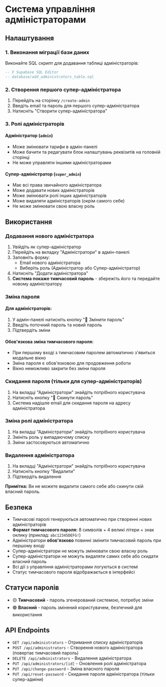 # Система управління адміністраторами

## Налаштування

### 1. Виконання міграції бази даних

Виконайте SQL скрипт для додавання таблиці адміністраторів:

```sql
-- У Supabase SQL Editor
-- database/add_administrators_table.sql
```

### 2. Створення першого супер-адміністратора

1. Перейдіть на сторінку `/create-admin`
2. Введіть email та пароль для першого супер-адміністратора
3. Натисніть "Створити супер-адміністратора"

### 3. Ролі адміністраторів

#### Адміністратор (`admin`)
- Може змінювати тарифи в адмін-панелі
- Може бачити та редагувати блок налаштувань реквізитів на головній сторінці
- Не може управляти іншими адміністраторами

#### Супер-адміністратор (`super_admin`)
- Має всі права звичайного адміністратора
- Може додавати нових адміністраторів
- Може змінювати ролі інших адміністраторів
- Може видаляти адміністраторів (окрім самого себе)
- Не може змінювати свою власну роль

## Використання

### Додавання нового адміністратора

1. Увійдіть як супер-адміністратор
2. Перейдіть на вкладку "Адміністратори" в адмін-панелі
3. Заповніть форму:
   - Email нового адміністратора
   - Виберіть роль (Адміністратор або Супер-адміністратор)
4. Натисніть "Додати адміністратора"
5. **Система покаже тимчасовий пароль** - збережіть його та передайте новому адміністратору

### Зміна пароля

#### Для адміністраторів:
1. У адмін-панелі натисніть кнопку "🔑 Змінити пароль"
2. Введіть поточний пароль та новий пароль
3. Підтвердіть зміни

#### Обов'язкова зміна тимчасового пароля:
- При першому вході з тимчасовим паролем автоматично з'явиться модальне вікно
- Зміна пароля є обов'язковою для продовження роботи
- Вікно неможливо закрити без зміни пароля

### Скидання пароля (тільки для супер-адміністраторів)

1. На вкладці "Адміністратори" знайдіть потрібного користувача
2. Натисніть кнопку "🔄 Скинути пароль"
3. Система надішле email для скидання пароля на адресу адміністратора

### Зміна ролі адміністратора

1. На вкладці "Адміністратори" знайдіть потрібного користувача
2. Змініть роль у випадаючому списку
3. Зміни застосовуються автоматично

### Видалення адміністратора

1. На вкладці "Адміністратори" знайдіть потрібного користувача
2. Натисніть кнопку "Видалити"
3. Підтвердіть видалення

**Примітка:** Ви не можете видалити самого себе або скинути свій власний пароль.

## Безпека

- Тимчасові паролі генеруються автоматично при створенні нових адміністраторів
- **Формат тимчасового пароля:** 8 символів + 4 великі літери + знак оклику (приклад: `abc12345DEFG!`)
- Адміністратори **обов'язково** повинні змінити тимчасовий пароль при першому вході
- Супер-адміністратори не можуть змінювати свою власну роль
- Супер-адміністратори не можуть видаляти самих себе або скидати власний пароль
- Всі дії з управління адміністраторами логуються в системі
- Статус тимчасового пароля відображається в інтерфейсі

## Статуси паролів

- 🟡 **Тимчасовий** - пароль згенерований системою, потребує зміни
- 🟢 **Власний** - пароль змінений користувачем, безпечний для використання

## API Endpoints

- `GET /api/administrators` - Отримання списку адміністраторів
- `POST /api/administrators` - Створення нового адміністратора (повертає тимчасовий пароль)
- `DELETE /api/administrators` - Видалення адміністратора
- `PUT /api/administrators/[id]` - Оновлення ролі адміністратора
- `PUT /api/change-password` - Зміна власного пароля
- `PUT /api/reset-password` - Скидання пароля адміністратора (тільки супер-адміни)

